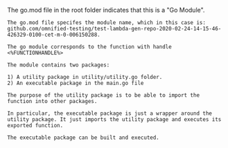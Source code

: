 The go.mod file in the root folder indicates that this is a "Go Module".

	The go.mod file specifes the module name, which in this case is: github.com/omnified-testing/test-lambda-gen-repo-2020-02-24-14-15-46-426329-0100-cet-m-0-006150288.
	
	The go module corresponds to the function with handle <%FUNCTIONHANDLE%>
	
	The module contains two packages:
	
	1) A utility package in utility/utility.go folder.
	2) An executable package in the main.go file
	
	The purpose of the utility package is to be able to import the function into other packages.
	
	In particular, the executable package is just a wrapper around the utility package. It just imports the utility package and executes its exported function.
	
	The executable package can be built and executed.
	
